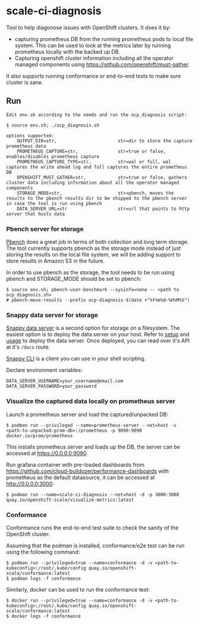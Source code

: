 # scale-ci-diagnosis

Tool to help diagonose issues with OpenShift clusters. It does it by:
- capturing prometheus DB from the running prometheus pods to local file system. This can be used to look at the metrics later by running prometheus locally with the backed up DB.
- Capturing openshift cluster information including  all the operator managed components using https://github.com/openshift/must-gather.

It also supports running conformance or end-to-end tests to make sure cluster is sane.

## Run
```
Edit env.sh according to the needs and run the ocp_diagnosis script:

$ source env.sh; ./ocp_diagnosis.sh

options supported:
	OUTPUT_DIR=str,                       str=dir to store the capture prometheus data
	PROMETHEUS_CAPTURE=str,               str=true or false, enables/disables prometheus capture
	PROMETHEUS_CAPTURE_TYPE=str,          str=wal or full, wal captures the write ahead log and full captures the entire prometheus DB
	OPENSHIFT_MUST_GATHER=str,            str=true or false, gathers cluster data including information about all the operator managed components
	STORAGE_MODE=str,                     str=pbench, moves the results to the pbench results dir to be shipped to the pbench server in case the tool is run using pbench
	DATA_SERVER_URL=str                   str=url that points to http server that hosts data
```

### Pbench server for storage
[Pbench](https://github.com/distributed-system-analysis/pbench.git) does a great job in terms of both collection and long term storage. The tool currently supports pbench as the storage mode instead of just storing the results on the local file system, we will be adding support to store results in Amazon S3 in the future.

In order to use pbench as the storage, the tool needs to be run using pbench and STORAGE_MODE should be set to pbench:

```
$ source env.sh; pbench-user-benchmark --sysinfo=none -- <path to ocp_diagnosis.sh>
# pbench-move-results --prefix ocp-diagnosis-$(date +"%Y%m%d-%H%M%S")
```

### Snappy data server for storage

[Snappy data server](https://github.com/openshift-scale/snappy-data-server) is a second option for storage on a filesystem. The easiest option is to deploy the data server on your host. Refer to [setup](https://github.com/openshift-scale/snappy-data-server#Setup) and [usage](https://github.com/openshift-scale/snappy-data-server#Usage) to deploy the data server. Once deployed, you can read over it's API at it's `/docs` route.

[Snappy CLI](https://github.com/mfleader/snappyCLI) is a client you can use in your shell scripting.

Declare environment variables:

```shell
DATA_SERVER_USERNAME=your_username@email.com
DATA_SERVER_PASSWORD=your_password
```

### Visualize the captured data locally on prometheus server
Launch a prometheus server and load the captured/unpacked DB:
```
$ podman run --privileged --name=prometheus-server --net=host -v <path-to-unpacked-prom-db>:/prometheus -p 9090:9090 docker.io/prom/prometheus
```
This installs prometheus server and loads up the DB, the server can be accessed at https://0.0.0.0:9090.

Run grafana container with pre-loaded dashboards from https://github.com/cloud-bulldozer/performance-dashboards with prometheus as the default datasource, it can be accessed at http://0.0.0.0:3000:
```
$ podman run --name=scale-ci-diagnosis --net=host -d -p 3000:3000 quay.io/openshift-scale/visualize-metrics:latest 
```

### Conformance

Conformance runs the end-to-end test suite to check the sanity of the OpenShift cluster.

Assuming that the podman is installed, conformance/e2e test can be run using the following command:
```
$ podman run --privileged=true --name=conformance -d -v <path-to-kubeconfig>:/root/.kube/config quay.io/openshift-scale/conformance:latest
$ podman logs -f conformance
```

Similarly, docker can be used to run the conformance test:
```
$ docker run --privileged=true --name=conformance -d -v <path-to-kubeconfig>:/root/.kube/config quay.io/openshift-scale/conformance:latest
$ docker logs -f conformance
```

